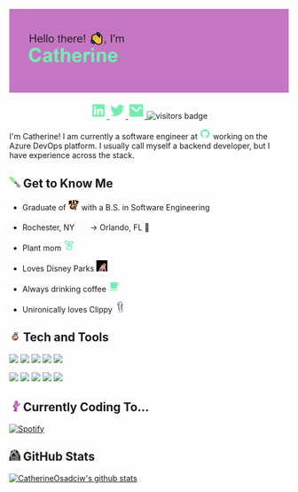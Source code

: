 ![Header Image](https://github.com/CatherineOsadciw/CatherineOsadciw/blob/master/assets/newheader.png)

<p class="socials" align="center">
    <a href="https://www.linkedin.com/in/catherine-osadciw-a65517128/">
        <img src="https://github.com/CatherineOsadciw/CatherineOsadciw/blob/master/assets/linkedin-box-fill.png" width="30px" padding="10px">
    </a>
    <a href="https://twitter.com/cathosadciw">
        <img src="https://github.com/CatherineOsadciw/CatherineOsadciw/blob/master/assets/twitter-fill.png" width="30px" padding="10px">
    </a>
    <a href="mailto:CatherineOsadciw@github.com">
        <img src="https://github.com/CatherineOsadciw/CatherineOsadciw/blob/master/assets/mail-fill.png" width="30px" padding="10px">
    </a>
    <a>
        <img src="https://visitor-badge.glitch.me/badge?page_id=CatherineOsadciw.CatherineOsadciw" alt="visitors badge" padding="0px 10px 0px 10px"/>
    </a>
</p>

I'm Catherine!  I am currently a software engineer at  <img src="https://github.com/CatherineOsadciw/CatherineOsadciw/blob/master/assets/github-fill.png" width="20px"> working on the Azure DevOps platform.  I usually call myself a backend developer, but I have experience across the stack.

##  <img src="https://github.com/CatherineOsadciw/CatherineOsadciw/blob/master/assets/lightsaber.png" width="20px"> Get to Know Me
- Graduate of <img src="https://github.com/CatherineOsadciw/CatherineOsadciw/blob/master/assets/rit-new.png" width="20px"> with a B.S. in Software Engineering

- Rochester, NY <img src="https://github.com/CatherineOsadciw/CatherineOsadciw/blob/master/assets/rochester-new.png" width="20px"> -> Orlando, FL 🦢

- Plant mom <img src="https://github.com/CatherineOsadciw/CatherineOsadciw/blob/master/assets/plant-line.png" width="20px"> 

- Loves Disney Parks <img src="https://github.com/CatherineOsadciw/CatherineOsadciw/blob/master/assets/cinderella.gif" width="20px"> 

- Always drinking coffee <img src="https://github.com/CatherineOsadciw/CatherineOsadciw/blob/master/assets/cup-fill.png" width="20x"> 

- Unironically loves Clippy <img src="https://github.com/CatherineOsadciw/CatherineOsadciw/blob/master/assets/clippy.png" width="20px"> 


## <img src="https://github.com/CatherineOsadciw/CatherineOsadciw/blob/master/assets/rolling-bb8.gif" width="20px"> Tech and Tools 

![](https://img.shields.io/badge/Code-Java-informational?style=flat&logo=Java&logoColor=white&color=75edb2)
![](https://img.shields.io/badge/Code-Ruby-informational?style=flat&logo=Ruby&logoColor=white&color=75edb2)
![](https://img.shields.io/badge/Code-CSharp-informational?style=flat&logo=Microsoft&logoColor=white&color=75edb2)
![](https://img.shields.io/badge/Code-Python-informational?style=flat&logo=Python&logoColor=white&color=75edb2)
![](https://img.shields.io/badge/Code-SQL-informational?style=flat&logo=MySQL&logoColor=white&color=75edb2)

![](https://img.shields.io/badge/Tools-VS-informational?style=flat&logo=Visual-Studio&logoColor=white&color=c576c3)
![](https://img.shields.io/badge/Tools-VSCode-informational?style=flat&logo=Visual-Studio-Code&logoColor=white&color=c576c3)
![](https://img.shields.io/badge/Tools-AWS-informational?style=flat&logo=Amazon-AWS&logoColor=white&color=c576c3)
![](https://img.shields.io/badge/Tools-GitHub-informational?style=flat&logo=GitHub&logoColor=white&color=c576c3)
![](https://img.shields.io/badge/Tools-AzureDevOps-informational?style=flat&logo=Azure-DevOps&logoColor=white&color=c576c3)

## <img src="https://github.com/CatherineOsadciw/CatherineOsadciw/blob/master/assets/party_chewbacca.gif" width="20px"> Currently Coding To...
[![Spotify](https://spotify-nu.vercel.app/api/spotify)](https://open.spotify.com/user/dex5b3m3iwj04wtr8zsfzhatl)

##  <img src="https://github.com/CatherineOsadciw/CatherineOsadciw/blob/master/assets/porg.png" width="20px"> GitHub Stats

[![CatherineOsadciw's github stats](https://github-readme-stats.vercel.app/api?username=CatherineOsadciw&count_private=true&show_icons=true&theme=cobalt&include_all_commits=true)](https://github.com/CatherineOsadciw/github-readme-stats)


<!--
**CatherineOsadciw/CatherineOsadciw** is a ✨ _special_ ✨ repository because its `README.md` (this file) appears on your GitHub profile.

Here are some ideas to get you started:

- 🔭 I’m currently working on ...
- 🌱 I’m currently learning ...
- 👯 I’m looking to collaborate on ...
- 🤔 I’m looking for help with ...
- 💬 Ask me about ...
- 📫 How to reach me: ...
- 😄 Pronouns: ...
- ⚡ Fun fact: ...
-->

